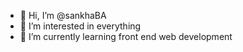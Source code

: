 - 👋 Hi, I’m @sankhaBA
- 👀 I’m interested in everything
- 🌱 I’m currently learning front end web development

<!---
sankhaBA/sankhaBA is a ✨ special ✨ repository because its `README.md` (this file) appears on your GitHub profile.
You can click the Preview link to take a look at your changes.
--->

